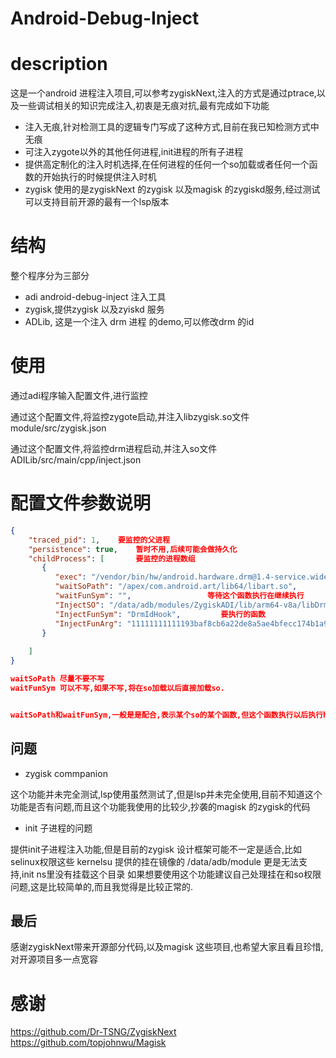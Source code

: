 # Android-Debug-Inject

# description

这是一个android 进程注入项目,可以参考zygiskNext,注入的方式是通过ptrace,以及一些调试相关的知识完成注入,初衷是无痕对抗,最有完成如下功能
+ 注入无痕,针对检测工具的逻辑专门写成了这种方式,目前在我已知检测方式中无痕
+ 可注入zygote以外的其他任何进程,init进程的所有子进程
+ 提供高定制化的注入时机选择,在任何进程的任何一个so加载或者任何一个函数的开始执行的时候提供注入时机
+ zygisk 使用的是zygiskNext 的zygisk 以及magisk 的zygiskd服务,经过测试可以支持目前开源的最有一个lsp版本

# 结构
整个程序分为三部分
+ adi android-debug-inject 注入工具
+ zygisk,提供zygisk 以及zyiskd 服务
+ ADLib, 这是一个注入 drm 进程 的demo,可以修改drm 的id

# 使用
通过adi程序输入配置文件,进行监控

通过这个配置文件,将监控zygote启动,并注入libzygisk.so文件
module/src/zygisk.json

通过这个配置文件,将监控drm进程启动,并注入so文件
ADILib/src/main/cpp/inject.json


# 配置文件参数说明

```json
{  
    "traced_pid": 1,    要监控的父进程
    "persistence": true,    暂时不用,后续可能会做持久化
    "childProcess": [       要监控的进程数组
       {  
          "exec": "/vendor/bin/hw/android.hardware.drm@1.4-service.widevine",    监控的进程exec文件名字
          "waitSoPath": "/apex/com.android.art/lib64/libart.so",                 等待这个so加载在继续执行
          "waitFunSym": "",                 等待这个函数执行在继续执行 
          "InjectSO": "/data/adb/modules/ZygiskADI/lib/arm64-v8a/libDrmHook.so",  要加载的so文件
          "InjectFunSym": "DrmIdHook",         要执行的函数
          "InjectFunArg": "11111111111193baf8cb6a22de8a5ae4bfecc174b1a9405dc71b8b3fac1c734f"    函数参数,目前只支持一个,会传入第二个参数,第一个为so的handle
       }  
  
    ]  
}

waitSoPath 尽量不要不写
waitFunSym 可以不写,如果不写,将在so加载以后直接加载so.


waitSoPath和waitFunSym,一般是是配合,表示某个so的某个函数,但这个函数执行以后执行hook代码

```



## 问题
+ zygisk commpanion 

这个功能并未完全测试,lsp使用虽然测试了,但是lsp并未完全使用,目前不知道这个功能是否有问题,而且这个功能我使用的比较少,抄袭的magisk 的zygisk的代码

+ init 子进程的问题

提供init子进程注入功能,但是目前的zygisk 设计框架可能不一定是适合,比如selinux权限这些
kernelsu 提供的挂在镜像的 /data/adb/module 更是无法支持,init ns里没有挂载这个目录
如果想要使用这个功能建议自己处理挂在和so权限问题,这是比较简单的,而且我觉得是比较正常的.



## 最后
感谢zygiskNext带来开源部分代码,以及magisk 这些项目,也希望大家且看且珍惜,对开源项目多一点宽容




 #  感谢
https://github.com/Dr-TSNG/ZygiskNext
https://github.com/topjohnwu/Magisk